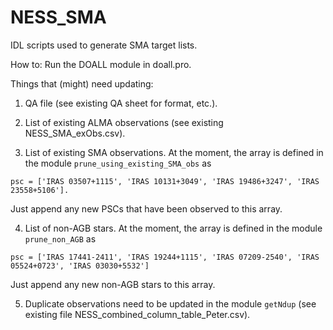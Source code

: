 # NESS_SMA
IDL scripts used to generate SMA target lists.

How to: Run the DOALL module in doall.pro.

Things that (might) need updating:
1. QA file (see existing QA sheet for format, etc.).

2. List of existing ALMA observations (see existing NESS_SMA_exObs.csv).

3. List of existing SMA observations. At the moment, the array is defined in the module ```prune_using_existing_SMA_obs``` as
```
psc = ['IRAS 03507+1115', 'IRAS 10131+3049', 'IRAS 19486+3247', 'IRAS 23558+5106'].
```
Just append any new PSCs that have been observed to this array.

4. List of non-AGB stars. At the moment, the array is defined in the module ```prune_non_AGB``` as
```
psc = ['IRAS 17441-2411', 'IRAS 19244+1115', 'IRAS 07209-2540', 'IRAS 05524+0723', 'IRAS 03030+5532']
```
Just append any new non-AGB stars to this array.

5. Duplicate observations need to be updated in the module ```getNdup``` (see existing file NESS_combined_column_table_Peter.csv).
